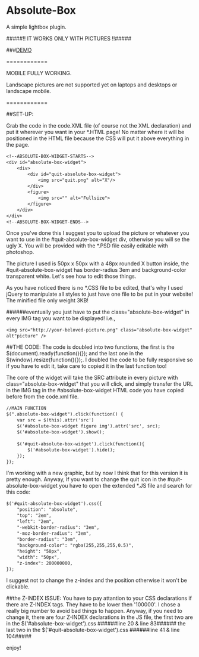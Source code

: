 Absolute-Box
============

A simple lightbox plugin.

#####!! IT WORKS ONLY WITH PICTURES !!#####

###[DEMO](http://dcdev.altervista.org/absolute-box/)

============

MOBILE FULLY WORKING.

Landscape pictures are not supported yet on laptops and desktops or landscape mobile.

============

##SET-UP:

Grab the code in the code.XML file (of course not the XML declaration) and put it wherever you want in your *.HTML page! No matter where it will be positioned in the HTML file because the CSS will put it above everything in the page.

    <!--ABSOLUTE-BOX-WIDGET-STARTS-->
    <div id="absolute-box-widget">
        <div>
            <div id="quit-absolute-box-widget">
                <img src="quit.png" alt="X"/>
            </div>
            <figure>
                <img src="" alt="Fullsize">
            </figure>
        </div>
    </div>
    <!--ABSOLUTE-BOX-WIDGET-ENDS-->
    
Once you've done this I suggest you to upload the picture or whatever you want to use in the #quit-absolute-box-widget div, otherwise you will se the ugly X. You will be provided with the *.PSD file easily editable with photoshop.

The picture I used is 50px x 50px with a 48px rounded X button inside, the #quit-absolute-box-widget has border-radius 3em and background-color transparent white. Let's see how to edit those things.

As you have noticed there is no *.CSS file to be edited, that's why I used jQuery to manipulate all styles to just have one file to be put in your website! The minified file only weight 3KB!

######eventually you just have to put the class="absolute-box-widget" in every IMG tag you want to be displayed!
i.e.,

    <img src="http://your-beloved-picture.png" class="absolute-box-widget" alt"picture" />
    
##THE CODE:
The code is doubled into two functions, the first is the $(document).ready(function(){}); and the last one in the $(window).resize(function(){});. I doubled the code to be fully responsive so if you have to edit it, take care to copied it in the last function too!

The core of the widget will take the SRC attribute in every picture with class="absolute-box-widget" that you will click, and simply transfer the URL in the IMG tag in the #absolute-box-widget HTML code you have copied before from the code.xml file.

    //MAIN FUNCTION
    $(".absolute-box-widget").click(function() {
        var src = $(this).attr('src')
        $('#absolute-box-widget figure img').attr('src', src);
        $('#absolute-box-widget').show();
        
        $('#quit-absolute-box-widget').click(function(){
            $('#absolute-box-widget').hide();
        });
    });

I'm working with a new graphic, but by now I think that for this version it is pretty enough. Anyway, If you want to change the quit icon in the #quit-absolute-box-widget you have to open the extended *.JS file and search for this code:

    $('#quit-absolute-box-widget').css({
        "position": "absolute",
        "top": "2em",
        "left": "2em",
        "-webkit-border-radius": "3em",
        "-moz-border-radius": "3em",
        "border-radius": "3em",
        "background-color": "rgba(255,255,255,0.5)",
        "height": "50px",
        "width": "50px",
        "z-index": 200000000,
    });
    
I suggest not to change the z-index and the position otherwise it won't be clickable.

##the Z-INDEX ISSUE:
You have to pay attantion to your CSS declarations if there are Z-INDEX tags. They have to be lower then '100000'.
I chose a really big number to avoid bad things to happen. Anyway, if you need to change it, there are four Z-INDEX declarations in the JS file, the first two are in the $('#absolute-box-widget').css
######line 20 & line 83######
the last two in the $('#quit-absolute-box-widget').css
######line 41 & line 104#####

enjoy!
